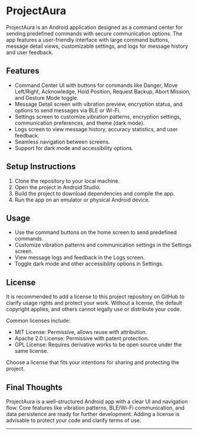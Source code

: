# ProjectAura

ProjectAura is an Android application designed as a command center for sending predefined commands with secure communication options. The app features a user-friendly interface with large command buttons, message detail views, customizable settings, and logs for message history and user feedback.

## Features

- Command Center UI with buttons for commands like Danger, Move Left/Right, Acknowledge, Hold Position, Request Backup, Abort Mission, and Gesture Mode toggle.
- Message Detail screen with vibration preview, encryption status, and options to send messages via BLE or Wi-Fi.
- Settings screen to customize vibration patterns, encryption settings, communication preferences, and theme (dark mode).
- Logs screen to view message history, accuracy statistics, and user feedback.
- Seamless navigation between screens.
- Support for dark mode and accessibility options.

## Setup Instructions

1. Clone the repository to your local machine.
2. Open the project in Android Studio.
3. Build the project to download dependencies and compile the app.
4. Run the app on an emulator or physical Android device.

## Usage

- Use the command buttons on the home screen to send predefined commands.
- Customize vibration patterns and communication settings in the Settings screen.
- View message logs and feedback in the Logs screen.
- Toggle dark mode and other accessibility options in Settings.

## License

It is recommended to add a license to this project repository on GitHub to clarify usage rights and protect your work. Without a license, the default copyright applies, and others cannot legally use or distribute your code.

Common licenses include:

- MIT License: Permissive, allows reuse with attribution.
- Apache 2.0 License: Permissive with patent protection.
- GPL License: Requires derivative works to be open source under the same license.

Choose a license that fits your intentions for sharing and protecting the project.

## Final Thoughts

ProjectAura is a well-structured Android app with a clear UI and navigation flow. Core features like vibration patterns, BLE/Wi-Fi communication, and data persistence are ready for further development. Adding a license is advisable to protect your code and clarify terms of use.

---

